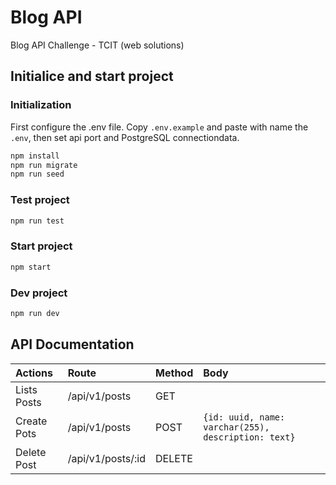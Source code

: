 # Blog API
Blog API Challenge - TCIT (web solutions)

## Initialice and start project

### Initialization

First configure the .env file. Copy ```.env.example``` and paste with name the ```.env```, then set api port and PostgreSQL connectiondata.

```cmd
npm install
npm run migrate
npm run seed
```

### Test project
```cmd
npm run test
```

### Start project
```cmd
npm start
```

### Dev project
```cmd
npm run dev
```

## API Documentation

| Actions     | Route             | Method | Body                                                    |
| :---------- | :---------------- | :----- | :------------------------------------------------------ |
| Lists Posts | /api/v1/posts     | GET    |                                                         |
| Create Pots | /api/v1/posts     | POST   | ```{id: uuid, name: varchar(255), description: text}``` |
| Delete Post | /api/v1/posts/:id | DELETE |                                                         |